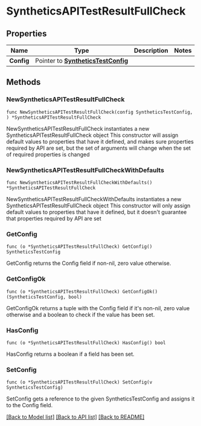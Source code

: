 # SyntheticsAPITestResultFullCheck

## Properties

Name | Type | Description | Notes
------------ | ------------- | ------------- | -------------
**Config** | Pointer to [**SyntheticsTestConfig**](SyntheticsTestConfig.md) |  | 

## Methods

### NewSyntheticsAPITestResultFullCheck

`func NewSyntheticsAPITestResultFullCheck(config SyntheticsTestConfig, ) *SyntheticsAPITestResultFullCheck`

NewSyntheticsAPITestResultFullCheck instantiates a new SyntheticsAPITestResultFullCheck object
This constructor will assign default values to properties that have it defined,
and makes sure properties required by API are set, but the set of arguments
will change when the set of required properties is changed

### NewSyntheticsAPITestResultFullCheckWithDefaults

`func NewSyntheticsAPITestResultFullCheckWithDefaults() *SyntheticsAPITestResultFullCheck`

NewSyntheticsAPITestResultFullCheckWithDefaults instantiates a new SyntheticsAPITestResultFullCheck object
This constructor will only assign default values to properties that have it defined,
but it doesn't guarantee that properties required by API are set

### GetConfig

`func (o *SyntheticsAPITestResultFullCheck) GetConfig() SyntheticsTestConfig`

GetConfig returns the Config field if non-nil, zero value otherwise.

### GetConfigOk

`func (o *SyntheticsAPITestResultFullCheck) GetConfigOk() (SyntheticsTestConfig, bool)`

GetConfigOk returns a tuple with the Config field if it's non-nil, zero value otherwise
and a boolean to check if the value has been set.

### HasConfig

`func (o *SyntheticsAPITestResultFullCheck) HasConfig() bool`

HasConfig returns a boolean if a field has been set.

### SetConfig

`func (o *SyntheticsAPITestResultFullCheck) SetConfig(v SyntheticsTestConfig)`

SetConfig gets a reference to the given SyntheticsTestConfig and assigns it to the Config field.


[[Back to Model list]](../README.md#documentation-for-models) [[Back to API list]](../README.md#documentation-for-api-endpoints) [[Back to README]](../README.md)


